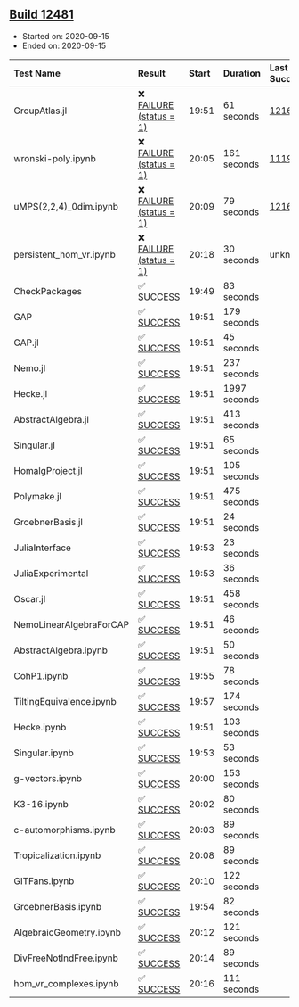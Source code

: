 ## [Build 12481](https://oscarci.mathematik.uni-kl.de/job/oscar/12481/)

* Started on: 2020-09-15
* Ended on: 2020-09-15

| Test Name    | Result | Start | Duration | Last Success | First Failure |
|:-------------|:-------|:------|:---------|:-------------|:--------------|
| GroupAtlas.jl | ❌ [FAILURE (status = 1)](https://oscarci.mathematik.uni-kl.de/job/oscar/12481/artifact/logs/build-12481/GroupAtlas.jl.log) | 19:51 | 61 seconds | [12167](https://oscarci.mathematik.uni-kl.de/job/oscar/12167/) | [12168](https://oscarci.mathematik.uni-kl.de/job/oscar/12168/) |
| wronski-poly.ipynb | ❌ [FAILURE (status = 1)](https://oscarci.mathematik.uni-kl.de/job/oscar/12481/artifact/logs/build-12481/wronski-poly.ipynb.log) | 20:05 | 161 seconds | [11192](https://oscarci.mathematik.uni-kl.de/job/oscar/11192/) | [11193](https://oscarci.mathematik.uni-kl.de/job/oscar/11193/) |
| uMPS(2,2,4)_0dim.ipynb | ❌ [FAILURE (status = 1)](https://oscarci.mathematik.uni-kl.de/job/oscar/12481/artifact/logs/build-12481/uMPS-2-2-4-_0dim.ipynb.log) | 20:09 | 79 seconds | [12167](https://oscarci.mathematik.uni-kl.de/job/oscar/12167/) | [12168](https://oscarci.mathematik.uni-kl.de/job/oscar/12168/) |
| persistent_hom_vr.ipynb | ❌ [FAILURE (status = 1)](https://oscarci.mathematik.uni-kl.de/job/oscar/12481/artifact/logs/build-12481/persistent_hom_vr.ipynb.log) | 20:18 | 30 seconds | unknown | unknown |
| CheckPackages | ✅ [SUCCESS](https://oscarci.mathematik.uni-kl.de/job/oscar/12481/artifact/logs/build-12481/CheckPackages.log) | 19:49 | 83 seconds |  |  |
| GAP | ✅ [SUCCESS](https://oscarci.mathematik.uni-kl.de/job/oscar/12481/artifact/logs/build-12481/GAP.log) | 19:51 | 179 seconds |  |  |
| GAP.jl | ✅ [SUCCESS](https://oscarci.mathematik.uni-kl.de/job/oscar/12481/artifact/logs/build-12481/GAP.jl.log) | 19:51 | 45 seconds |  |  |
| Nemo.jl | ✅ [SUCCESS](https://oscarci.mathematik.uni-kl.de/job/oscar/12481/artifact/logs/build-12481/Nemo.jl.log) | 19:51 | 237 seconds |  |  |
| Hecke.jl | ✅ [SUCCESS](https://oscarci.mathematik.uni-kl.de/job/oscar/12481/artifact/logs/build-12481/Hecke.jl.log) | 19:51 | 1997 seconds |  |  |
| AbstractAlgebra.jl | ✅ [SUCCESS](https://oscarci.mathematik.uni-kl.de/job/oscar/12481/artifact/logs/build-12481/AbstractAlgebra.jl.log) | 19:51 | 413 seconds |  |  |
| Singular.jl | ✅ [SUCCESS](https://oscarci.mathematik.uni-kl.de/job/oscar/12481/artifact/logs/build-12481/Singular.jl.log) | 19:51 | 65 seconds |  |  |
| HomalgProject.jl | ✅ [SUCCESS](https://oscarci.mathematik.uni-kl.de/job/oscar/12481/artifact/logs/build-12481/HomalgProject.jl.log) | 19:51 | 105 seconds |  |  |
| Polymake.jl | ✅ [SUCCESS](https://oscarci.mathematik.uni-kl.de/job/oscar/12481/artifact/logs/build-12481/Polymake.jl.log) | 19:51 | 475 seconds |  |  |
| GroebnerBasis.jl | ✅ [SUCCESS](https://oscarci.mathematik.uni-kl.de/job/oscar/12481/artifact/logs/build-12481/GroebnerBasis.jl.log) | 19:51 | 24 seconds |  |  |
| JuliaInterface | ✅ [SUCCESS](https://oscarci.mathematik.uni-kl.de/job/oscar/12481/artifact/logs/build-12481/JuliaInterface.log) | 19:53 | 23 seconds |  |  |
| JuliaExperimental | ✅ [SUCCESS](https://oscarci.mathematik.uni-kl.de/job/oscar/12481/artifact/logs/build-12481/JuliaExperimental.log) | 19:53 | 36 seconds |  |  |
| Oscar.jl | ✅ [SUCCESS](https://oscarci.mathematik.uni-kl.de/job/oscar/12481/artifact/logs/build-12481/Oscar.jl.log) | 19:51 | 458 seconds |  |  |
| NemoLinearAlgebraForCAP | ✅ [SUCCESS](https://oscarci.mathematik.uni-kl.de/job/oscar/12481/artifact/logs/build-12481/NemoLinearAlgebraForCAP.log) | 19:51 | 46 seconds |  |  |
| AbstractAlgebra.ipynb | ✅ [SUCCESS](https://oscarci.mathematik.uni-kl.de/job/oscar/12481/artifact/logs/build-12481/AbstractAlgebra.ipynb.log) | 19:51 | 50 seconds |  |  |
| CohP1.ipynb | ✅ [SUCCESS](https://oscarci.mathematik.uni-kl.de/job/oscar/12481/artifact/logs/build-12481/CohP1.ipynb.log) | 19:55 | 78 seconds |  |  |
| TiltingEquivalence.ipynb | ✅ [SUCCESS](https://oscarci.mathematik.uni-kl.de/job/oscar/12481/artifact/logs/build-12481/TiltingEquivalence.ipynb.log) | 19:57 | 174 seconds |  |  |
| Hecke.ipynb | ✅ [SUCCESS](https://oscarci.mathematik.uni-kl.de/job/oscar/12481/artifact/logs/build-12481/Hecke.ipynb.log) | 19:51 | 103 seconds |  |  |
| Singular.ipynb | ✅ [SUCCESS](https://oscarci.mathematik.uni-kl.de/job/oscar/12481/artifact/logs/build-12481/Singular.ipynb.log) | 19:53 | 53 seconds |  |  |
| g-vectors.ipynb | ✅ [SUCCESS](https://oscarci.mathematik.uni-kl.de/job/oscar/12481/artifact/logs/build-12481/g-vectors.ipynb.log) | 20:00 | 153 seconds |  |  |
| K3-16.ipynb | ✅ [SUCCESS](https://oscarci.mathematik.uni-kl.de/job/oscar/12481/artifact/logs/build-12481/K3-16.ipynb.log) | 20:02 | 80 seconds |  |  |
| c-automorphisms.ipynb | ✅ [SUCCESS](https://oscarci.mathematik.uni-kl.de/job/oscar/12481/artifact/logs/build-12481/c-automorphisms.ipynb.log) | 20:03 | 89 seconds |  |  |
| Tropicalization.ipynb | ✅ [SUCCESS](https://oscarci.mathematik.uni-kl.de/job/oscar/12481/artifact/logs/build-12481/Tropicalization.ipynb.log) | 20:08 | 89 seconds |  |  |
| GITFans.ipynb | ✅ [SUCCESS](https://oscarci.mathematik.uni-kl.de/job/oscar/12481/artifact/logs/build-12481/GITFans.ipynb.log) | 20:10 | 122 seconds |  |  |
| GroebnerBasis.ipynb | ✅ [SUCCESS](https://oscarci.mathematik.uni-kl.de/job/oscar/12481/artifact/logs/build-12481/GroebnerBasis.ipynb.log) | 19:54 | 82 seconds |  |  |
| AlgebraicGeometry.ipynb | ✅ [SUCCESS](https://oscarci.mathematik.uni-kl.de/job/oscar/12481/artifact/logs/build-12481/AlgebraicGeometry.ipynb.log) | 20:12 | 121 seconds |  |  |
| DivFreeNotIndFree.ipynb | ✅ [SUCCESS](https://oscarci.mathematik.uni-kl.de/job/oscar/12481/artifact/logs/build-12481/DivFreeNotIndFree.ipynb.log) | 20:14 | 89 seconds |  |  |
| hom_vr_complexes.ipynb | ✅ [SUCCESS](https://oscarci.mathematik.uni-kl.de/job/oscar/12481/artifact/logs/build-12481/hom_vr_complexes.ipynb.log) | 20:16 | 111 seconds |  |  |
